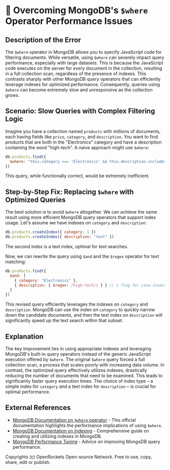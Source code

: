 # 🐞 Overcoming MongoDB's `$where` Operator Performance Issues


## Description of the Error

The `$where` operator in MongoDB allows you to specify JavaScript code for filtering documents. While versatile, using `$where` can severely impact query performance, especially with large datasets.  This is because the JavaScript code executes on the server for *every* document in the collection, resulting in a full collection scan, regardless of the presence of indexes. This contrasts sharply with other MongoDB query operators that can efficiently leverage indexes for optimized performance.  Consequently, queries using `$where` can become extremely slow and unresponsive as the collection grows.

## Scenario: Slow Queries with Complex Filtering Logic

Imagine you have a collection named `products` with millions of documents, each having fields like `price`, `category`, and `description`. You want to find products that are both in the "Electronics" category and have a description containing the word "high-tech".  A naive approach might use `$where`:

```javascript
db.products.find({
  $where: "this.category === 'Electronics' && this.description.includes('high-tech')"
})
```

This query, while functionally correct, would be extremely inefficient.

## Step-by-Step Fix: Replacing `$where` with Optimized Queries

The best solution is to avoid `$where` altogether. We can achieve the same result using more efficient MongoDB query operators that support index usage.  Let's assume we have indexes on `category` and `description`:

```javascript
db.products.createIndex({ category: 1 })
db.products.createIndex({ description: "text" })
```
The second index is a text index, optimal for text searches.

Now, we can rewrite the query using `$and` and the `$regex` operator for text matching:

```javascript
db.products.find({
  $and: [
    { category: "Electronics" },
    { description: { $regex: /high-tech/i } } // i flag for case-insensitive search
  ]
})
```

This revised query efficiently leverages the indexes on `category` and `description`. MongoDB can use the index on `category` to quickly narrow down the candidate documents, and then the text index on `description` will significantly speed up the text search within that subset.


## Explanation

The key improvement lies in using appropriate indexes and leveraging MongoDB's built-in query operators instead of the generic JavaScript execution offered by `$where`.  The original `$where` query forced a full collection scan, a process that scales poorly with increasing data volume.  In contrast, the optimized query effectively utilizes indexes, drastically reducing the number of documents that need to be examined.  This leads to significantly faster query execution times.  The choice of index type – a simple index for `category` and a text index for `description` – is crucial for optimal performance.


## External References

* [MongoDB Documentation on `$where` operator](https://www.mongodb.com/docs/manual/reference/operator/query/where/) -  This official documentation highlights the performance implications of using `$where`.
* [MongoDB Documentation on Indexing](https://www.mongodb.com/docs/manual/indexes/) - Comprehensive guide on creating and utilizing indexes in MongoDB.
* [MongoDB Performance Tuning](https://www.mongodb.com/docs/manual/tutorial/optimize-query-performance/) - Advice on improving MongoDB query performance.


Copyrights (c) OpenRockets Open-source Network. Free to use, copy, share, edit or publish.

